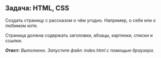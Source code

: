 ## Задача: HTML, CSS

Создать страницу с рассказом о чём угодно. Например, о себе или о любимом коте.

Страница должна содержать заголовки, абзацы, картинки, списки и ссылки.

_**Ответ:** Выполнено. Запустите файл: index.html с помощью браузера._
